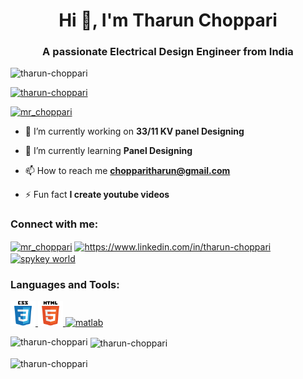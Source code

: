 <h1 align="center">Hi 👋, I'm Tharun Choppari</h1>
<h3 align="center">A passionate Electrical Design Engineer from India</h3>

<p align="left"> <img src="https://komarev.com/ghpvc/?username=tharun-choppari&label=Profile%20views&color=0e75b6&style=flat" alt="tharun-choppari" /> </p>

<p align="left"> <a href="https://github.com/ryo-ma/github-profile-trophy"><img src="https://github-profile-trophy.vercel.app/?username=tharun-choppari" alt="tharun-choppari" /></a> </p>

<p align="left"> <a href="https://twitter.com/mr_choppari" target="blank"><img src="https://img.shields.io/twitter/follow/mr_choppari?logo=twitter&style=for-the-badge" alt="mr_choppari" /></a> </p>

- 🔭 I’m currently working on **33/11 KV panel Designing**

- 🌱 I’m currently learning **Panel Designing**

- 📫 How to reach me **chopparitharun@gmail.com**

- ⚡ Fun fact **I create youtube videos**

<h3 align="left">Connect with me:</h3>
<p align="left">
<a href="https://twitter.com/mr_choppari" target="blank"><img align="center" src="https://raw.githubusercontent.com/rahuldkjain/github-profile-readme-generator/master/src/images/icons/Social/twitter.svg" alt="mr_choppari" height="30" width="40" /></a>
<a href="https://linkedin.com/in/https://www.linkedin.com/in/tharun-choppari" target="blank"><img align="center" src="https://raw.githubusercontent.com/rahuldkjain/github-profile-readme-generator/master/src/images/icons/Social/linked-in-alt.svg" alt="https://www.linkedin.com/in/tharun-choppari" height="30" width="40" /></a>
<a href="https://www.youtube.com/c/spykey world" target="blank"><img align="center" src="https://raw.githubusercontent.com/rahuldkjain/github-profile-readme-generator/master/src/images/icons/Social/youtube.svg" alt="spykey world" height="30" width="40" /></a>
</p>

<h3 align="left">Languages and Tools:</h3>
<p align="left"> <a href="https://www.w3schools.com/css/" target="_blank" rel="noreferrer"> <img src="https://raw.githubusercontent.com/devicons/devicon/master/icons/css3/css3-original-wordmark.svg" alt="css3" width="40" height="40"/> </a> <a href="https://www.w3.org/html/" target="_blank" rel="noreferrer"> <img src="https://raw.githubusercontent.com/devicons/devicon/master/icons/html5/html5-original-wordmark.svg" alt="html5" width="40" height="40"/> </a> <a href="https://www.mathworks.com/" target="_blank" rel="noreferrer"> <img src="https://upload.wikimedia.org/wikipedia/commons/2/21/Matlab_Logo.png" alt="matlab" width="40" height="40"/> </a> </p>

<p><img align="left" src="https://github-readme-stats.vercel.app/api/top-langs?username=tharun-choppari&show_icons=true&locale=en&layout=compact" alt="tharun-choppari" /></p>

<p>&nbsp;<img align="center" src="https://github-readme-stats.vercel.app/api?username=tharun-choppari&show_icons=true&locale=en" alt="tharun-choppari" /></p>

<p><img align="center" src="https://github-readme-streak-stats.herokuapp.com/?user=tharun-choppari&" alt="tharun-choppari" /></p>
